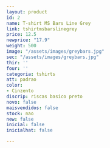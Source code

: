 ```yaml
---
layout: product
id: 2
name: T-shirt MS Bars Line Grey
link: tshirtmsbarslinegrey
price: 12.5
newprice: "17.9"
weight: 500
image: "/assets/images/greybars.jpg"
sec: "/assets/images/greybars.jpg"
thir: ''
four: ''
categoria: tshirts
att: padrao
color:
- Cinzento
discrip: riscas basico preto
novo: false
maisvendidos: false
stock: nao
new: false
inicial: false
inicialhat: false

---
```

